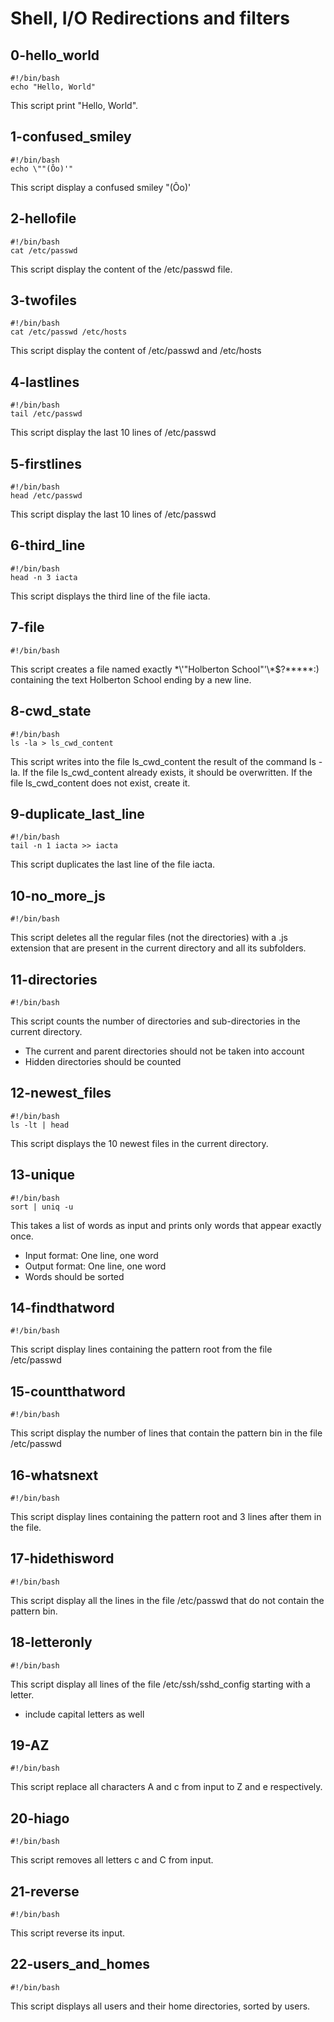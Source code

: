 # Shell, I/O Redirections and filters

## 0-hello_world

~~~
#!/bin/bash
echo "Hello, World"
~~~

This script print "Hello, World".

## 1-confused_smiley

~~~
#!/bin/bash
echo \""(Ôo)'"
~~~

This script display a confused smiley "(Ôo)'

## 2-hellofile

~~~
#!/bin/bash
cat /etc/passwd
~~~

This script display the content of the /etc/passwd file.

## 3-twofiles

~~~
#!/bin/bash
cat /etc/passwd /etc/hosts
~~~

This script display the content of /etc/passwd and /etc/hosts

## 4-lastlines

~~~
#!/bin/bash
tail /etc/passwd
~~~

This script display the last 10 lines of /etc/passwd

## 5-firstlines

~~~
#!/bin/bash
head /etc/passwd
~~~

This script display the last 10 lines of /etc/passwd

## 6-third_line

~~~
#!/bin/bash
head -n 3 iacta
~~~

This script displays the third line of the file iacta.

## 7-file

~~~
#!/bin/bash
~~~

This script creates a file named exactly \*\\'"Holberton School"\'\\*$\?\*\*\*\*\*:) containing the text Holberton School ending by a new line.

## 8-cwd_state

~~~
#!/bin/bash
ls -la > ls_cwd_content
~~~

This script  writes into the file ls_cwd_content the result of the command ls -la. If the file ls_cwd_content already exists, it should be overwritten. If the file ls_cwd_content does not exist, create it.

## 9-duplicate_last_line

~~~
#!/bin/bash
tail -n 1 iacta >> iacta
~~~

This script duplicates the last line of the file iacta.

## 10-no_more_js

~~~
#!/bin/bash
~~~

This script deletes all the regular files (not the directories) with a .js extension that are present in the current directory and all its subfolders.

## 11-directories

~~~
#!/bin/bash
~~~

This script counts the number of directories and sub-directories in the current directory.

- The current and parent directories should not be taken into account
- Hidden directories should be counted

## 12-newest_files

~~~
#!/bin/bash
ls -lt | head
~~~

This script displays the 10 newest files in the current directory.

## 13-unique

~~~
#!/bin/bash
sort | uniq -u
~~~

This takes a list of words as input and prints only words that appear exactly once.

- Input format: One line, one word
- Output format: One line, one word
- Words should be sorted

## 14-findthatword

~~~
#!/bin/bash
~~~

This script display lines containing the pattern root from the file /etc/passwd

## 15-countthatword

~~~
#!/bin/bash
~~~

This script display the number of lines that contain the pattern bin in the file /etc/passwd

## 16-whatsnext

~~~
#!/bin/bash
~~~

This script display lines containing the pattern root and 3 lines after them in the file.

## 17-hidethisword

~~~
#!/bin/bash
~~~

This script display all the lines in the file /etc/passwd that do not contain the pattern bin.

## 18-letteronly

~~~
#!/bin/bash
~~~

This script display all lines of the file /etc/ssh/sshd_config starting with a letter.

- include capital letters as well

## 19-AZ

~~~
#!/bin/bash
~~~

This script replace all characters A and c from input to Z and e respectively.

## 20-hiago

~~~
#!/bin/bash
~~~

This script removes all letters c and C from input.

## 21-reverse

~~~
#!/bin/bash
~~~

This script reverse its input.

## 22-users_and_homes

~~~
#!/bin/bash
~~~

This script displays all users and their home directories, sorted by users.
